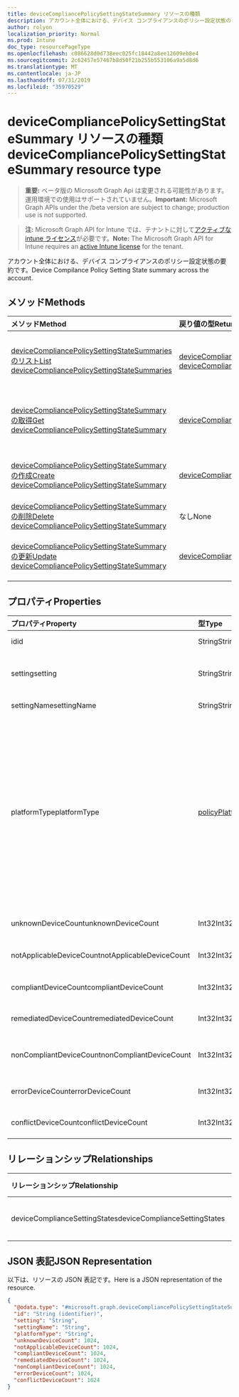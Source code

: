```yaml
---
title: deviceCompliancePolicySettingStateSummary リソースの種類
description: アカウント全体における、デバイス コンプライアンスのポリシー設定状態の要約です。
author: rolyon
localization_priority: Normal
ms.prod: Intune
doc_type: resourcePageType
ms.openlocfilehash: c086628d0d738eec025fc18442a8ee12609eb8e4
ms.sourcegitcommit: 2c62457e57467b8d50f21b255b553106a9a5d8d6
ms.translationtype: MT
ms.contentlocale: ja-JP
ms.lasthandoff: 07/31/2019
ms.locfileid: "35970529"
---
```

# <a name="devicecompliancepolicysettingstatesummary-resource-type"></a><span data-ttu-id="fa8e3-103">deviceCompliancePolicySettingStateSummary リソースの種類</span><span class="sxs-lookup"><span data-stu-id="fa8e3-103">deviceCompliancePolicySettingStateSummary resource type</span></span>

> <span data-ttu-id="fa8e3-104">**重要:** ベータ版の Microsoft Graph Api は変更される可能性があります。運用環境での使用はサポートされていません。</span><span class="sxs-lookup"><span data-stu-id="fa8e3-104">**Important:** Microsoft Graph APIs under the /beta version are subject to change; production use is not supported.</span></span>

> <span data-ttu-id="fa8e3-105">**注:** Microsoft Graph API for Intune では、テナントに対して[アクティブな intune ライセンス](https://go.microsoft.com/fwlink/?linkid=839381)が必要です。</span><span class="sxs-lookup"><span data-stu-id="fa8e3-105">**Note:** The Microsoft Graph API for Intune requires an [active Intune license](https://go.microsoft.com/fwlink/?linkid=839381) for the tenant.</span></span>

<span data-ttu-id="fa8e3-106">アカウント全体における、デバイス コンプライアンスのポリシー設定状態の要約です。</span><span class="sxs-lookup"><span data-stu-id="fa8e3-106">Device Compilance Policy Setting State summary across the account.</span></span>

## <a name="methods"></a><span data-ttu-id="fa8e3-107">メソッド</span><span class="sxs-lookup"><span data-stu-id="fa8e3-107">Methods</span></span>
|<span data-ttu-id="fa8e3-108">メソッド</span><span class="sxs-lookup"><span data-stu-id="fa8e3-108">Method</span></span>|<span data-ttu-id="fa8e3-109">戻り値の型</span><span class="sxs-lookup"><span data-stu-id="fa8e3-109">Return Type</span></span>|<span data-ttu-id="fa8e3-110">説明</span><span class="sxs-lookup"><span data-stu-id="fa8e3-110">Description</span></span>|
|:---|:---|:---|
|[<span data-ttu-id="fa8e3-111">deviceCompliancePolicySettingStateSummaries のリスト</span><span class="sxs-lookup"><span data-stu-id="fa8e3-111">List deviceCompliancePolicySettingStateSummaries</span></span>](../api/intune-deviceconfig-devicecompliancepolicysettingstatesummary-list.md)|<span data-ttu-id="fa8e3-112">[deviceCompliancePolicySettingStateSummary](../resources/intune-deviceconfig-devicecompliancepolicysettingstatesummary.md) コレクション</span><span class="sxs-lookup"><span data-stu-id="fa8e3-112">[deviceCompliancePolicySettingStateSummary](../resources/intune-deviceconfig-devicecompliancepolicysettingstatesummary.md) collection</span></span>|<span data-ttu-id="fa8e3-113">[deviceCompliancePolicySettingStateSummary](../resources/intune-deviceconfig-devicecompliancepolicysettingstatesummary.md) オブジェクトのプロパティとリレーションシップをリストします。</span><span class="sxs-lookup"><span data-stu-id="fa8e3-113">List properties and relationships of the [deviceCompliancePolicySettingStateSummary](../resources/intune-deviceconfig-devicecompliancepolicysettingstatesummary.md) objects.</span></span>|
|[<span data-ttu-id="fa8e3-114">deviceCompliancePolicySettingStateSummary の取得</span><span class="sxs-lookup"><span data-stu-id="fa8e3-114">Get deviceCompliancePolicySettingStateSummary</span></span>](../api/intune-deviceconfig-devicecompliancepolicysettingstatesummary-get.md)|[<span data-ttu-id="fa8e3-115">deviceCompliancePolicySettingStateSummary</span><span class="sxs-lookup"><span data-stu-id="fa8e3-115">deviceCompliancePolicySettingStateSummary</span></span>](../resources/intune-deviceconfig-devicecompliancepolicysettingstatesummary.md)|<span data-ttu-id="fa8e3-116">[deviceCompliancePolicySettingStateSummary](../resources/intune-deviceconfig-devicecompliancepolicysettingstatesummary.md) オブジェクトのプロパティとリレーションシップを読み取ります。</span><span class="sxs-lookup"><span data-stu-id="fa8e3-116">Read properties and relationships of the [deviceCompliancePolicySettingStateSummary](../resources/intune-deviceconfig-devicecompliancepolicysettingstatesummary.md) object.</span></span>|
|[<span data-ttu-id="fa8e3-117">deviceCompliancePolicySettingStateSummary の作成</span><span class="sxs-lookup"><span data-stu-id="fa8e3-117">Create deviceCompliancePolicySettingStateSummary</span></span>](../api/intune-deviceconfig-devicecompliancepolicysettingstatesummary-create.md)|[<span data-ttu-id="fa8e3-118">deviceCompliancePolicySettingStateSummary</span><span class="sxs-lookup"><span data-stu-id="fa8e3-118">deviceCompliancePolicySettingStateSummary</span></span>](../resources/intune-deviceconfig-devicecompliancepolicysettingstatesummary.md)|<span data-ttu-id="fa8e3-119">新しい [deviceCompliancePolicySettingStateSummary](../resources/intune-deviceconfig-devicecompliancepolicysettingstatesummary.md) オブジェクトを作成します。</span><span class="sxs-lookup"><span data-stu-id="fa8e3-119">Create a new [deviceCompliancePolicySettingStateSummary](../resources/intune-deviceconfig-devicecompliancepolicysettingstatesummary.md) object.</span></span>|
|[<span data-ttu-id="fa8e3-120">deviceCompliancePolicySettingStateSummary の削除</span><span class="sxs-lookup"><span data-stu-id="fa8e3-120">Delete deviceCompliancePolicySettingStateSummary</span></span>](../api/intune-deviceconfig-devicecompliancepolicysettingstatesummary-delete.md)|<span data-ttu-id="fa8e3-121">なし</span><span class="sxs-lookup"><span data-stu-id="fa8e3-121">None</span></span>|<span data-ttu-id="fa8e3-122">[deviceCompliancePolicySettingStateSummary](../resources/intune-deviceconfig-devicecompliancepolicysettingstatesummary.md) を削除します。</span><span class="sxs-lookup"><span data-stu-id="fa8e3-122">Deletes a [deviceCompliancePolicySettingStateSummary](../resources/intune-deviceconfig-devicecompliancepolicysettingstatesummary.md).</span></span>|
|[<span data-ttu-id="fa8e3-123">deviceCompliancePolicySettingStateSummary の更新</span><span class="sxs-lookup"><span data-stu-id="fa8e3-123">Update deviceCompliancePolicySettingStateSummary</span></span>](../api/intune-deviceconfig-devicecompliancepolicysettingstatesummary-update.md)|[<span data-ttu-id="fa8e3-124">deviceCompliancePolicySettingStateSummary</span><span class="sxs-lookup"><span data-stu-id="fa8e3-124">deviceCompliancePolicySettingStateSummary</span></span>](../resources/intune-deviceconfig-devicecompliancepolicysettingstatesummary.md)|<span data-ttu-id="fa8e3-125">[deviceCompliancePolicySettingStateSummary](../resources/intune-deviceconfig-devicecompliancepolicysettingstatesummary.md) オブジェクトのプロパティを更新します。</span><span class="sxs-lookup"><span data-stu-id="fa8e3-125">Update the properties of a [deviceCompliancePolicySettingStateSummary](../resources/intune-deviceconfig-devicecompliancepolicysettingstatesummary.md) object.</span></span>|

## <a name="properties"></a><span data-ttu-id="fa8e3-126">プロパティ</span><span class="sxs-lookup"><span data-stu-id="fa8e3-126">Properties</span></span>
|<span data-ttu-id="fa8e3-127">プロパティ</span><span class="sxs-lookup"><span data-stu-id="fa8e3-127">Property</span></span>|<span data-ttu-id="fa8e3-128">型</span><span class="sxs-lookup"><span data-stu-id="fa8e3-128">Type</span></span>|<span data-ttu-id="fa8e3-129">説明</span><span class="sxs-lookup"><span data-stu-id="fa8e3-129">Description</span></span>|
|:---|:---|:---|
|<span data-ttu-id="fa8e3-130">id</span><span class="sxs-lookup"><span data-stu-id="fa8e3-130">id</span></span>|<span data-ttu-id="fa8e3-131">String</span><span class="sxs-lookup"><span data-stu-id="fa8e3-131">String</span></span>|<span data-ttu-id="fa8e3-132">エンティティのキー。</span><span class="sxs-lookup"><span data-stu-id="fa8e3-132">Key of the entity.</span></span>|
|<span data-ttu-id="fa8e3-133">setting</span><span class="sxs-lookup"><span data-stu-id="fa8e3-133">setting</span></span>|<span data-ttu-id="fa8e3-134">String</span><span class="sxs-lookup"><span data-stu-id="fa8e3-134">String</span></span>|<span data-ttu-id="fa8e3-135">設定のクラス名とプロパティ名。</span><span class="sxs-lookup"><span data-stu-id="fa8e3-135">The setting class name and property name.</span></span>|
|<span data-ttu-id="fa8e3-136">settingName</span><span class="sxs-lookup"><span data-stu-id="fa8e3-136">settingName</span></span>|<span data-ttu-id="fa8e3-137">String</span><span class="sxs-lookup"><span data-stu-id="fa8e3-137">String</span></span>|<span data-ttu-id="fa8e3-138">設定の名前。</span><span class="sxs-lookup"><span data-stu-id="fa8e3-138">Name of the setting.</span></span>|
|<span data-ttu-id="fa8e3-139">platformType</span><span class="sxs-lookup"><span data-stu-id="fa8e3-139">platformType</span></span>|[<span data-ttu-id="fa8e3-140">policyPlatformType</span><span class="sxs-lookup"><span data-stu-id="fa8e3-140">policyPlatformType</span></span>](../resources/intune-deviceconfig-policyplatformtype.md)|<span data-ttu-id="fa8e3-141">プラットフォームを設定します。</span><span class="sxs-lookup"><span data-stu-id="fa8e3-141">Setting platform.</span></span> <span data-ttu-id="fa8e3-142">可能な値は、`android`、`androidForWork`、`iOS`、`macOS`、`windowsPhone81`、`windows81AndLater`、`windows10AndLater`、`androidWorkProfile`、`all` です。</span><span class="sxs-lookup"><span data-stu-id="fa8e3-142">Possible values are: `android`, `androidForWork`, `iOS`, `macOS`, `windowsPhone81`, `windows81AndLater`, `windows10AndLater`, `androidWorkProfile`, `all`.</span></span>|
|<span data-ttu-id="fa8e3-143">unknownDeviceCount</span><span class="sxs-lookup"><span data-stu-id="fa8e3-143">unknownDeviceCount</span></span>|<span data-ttu-id="fa8e3-144">Int32</span><span class="sxs-lookup"><span data-stu-id="fa8e3-144">Int32</span></span>|<span data-ttu-id="fa8e3-145">不明なデバイスの数</span><span class="sxs-lookup"><span data-stu-id="fa8e3-145">Number of unknown devices</span></span>|
|<span data-ttu-id="fa8e3-146">notApplicableDeviceCount</span><span class="sxs-lookup"><span data-stu-id="fa8e3-146">notApplicableDeviceCount</span></span>|<span data-ttu-id="fa8e3-147">Int32</span><span class="sxs-lookup"><span data-stu-id="fa8e3-147">Int32</span></span>|<span data-ttu-id="fa8e3-148">該当しないデバイスの数</span><span class="sxs-lookup"><span data-stu-id="fa8e3-148">Number of not applicable devices</span></span>|
|<span data-ttu-id="fa8e3-149">compliantDeviceCount</span><span class="sxs-lookup"><span data-stu-id="fa8e3-149">compliantDeviceCount</span></span>|<span data-ttu-id="fa8e3-150">Int32</span><span class="sxs-lookup"><span data-stu-id="fa8e3-150">Int32</span></span>|<span data-ttu-id="fa8e3-151">準拠デバイスの数</span><span class="sxs-lookup"><span data-stu-id="fa8e3-151">Number of compliant devices</span></span>|
|<span data-ttu-id="fa8e3-152">remediatedDeviceCount</span><span class="sxs-lookup"><span data-stu-id="fa8e3-152">remediatedDeviceCount</span></span>|<span data-ttu-id="fa8e3-153">Int32</span><span class="sxs-lookup"><span data-stu-id="fa8e3-153">Int32</span></span>|<span data-ttu-id="fa8e3-154">修復済みデバイスの数</span><span class="sxs-lookup"><span data-stu-id="fa8e3-154">Number of remediated devices</span></span>|
|<span data-ttu-id="fa8e3-155">nonCompliantDeviceCount</span><span class="sxs-lookup"><span data-stu-id="fa8e3-155">nonCompliantDeviceCount</span></span>|<span data-ttu-id="fa8e3-156">Int32</span><span class="sxs-lookup"><span data-stu-id="fa8e3-156">Int32</span></span>|<span data-ttu-id="fa8e3-157">準拠していないデバイスの数</span><span class="sxs-lookup"><span data-stu-id="fa8e3-157">Number of NonCompliant devices</span></span>|
|<span data-ttu-id="fa8e3-158">errorDeviceCount</span><span class="sxs-lookup"><span data-stu-id="fa8e3-158">errorDeviceCount</span></span>|<span data-ttu-id="fa8e3-159">Int32</span><span class="sxs-lookup"><span data-stu-id="fa8e3-159">Int32</span></span>|<span data-ttu-id="fa8e3-160">エラー デバイスの数</span><span class="sxs-lookup"><span data-stu-id="fa8e3-160">Number of error devices</span></span>|
|<span data-ttu-id="fa8e3-161">conflictDeviceCount</span><span class="sxs-lookup"><span data-stu-id="fa8e3-161">conflictDeviceCount</span></span>|<span data-ttu-id="fa8e3-162">Int32</span><span class="sxs-lookup"><span data-stu-id="fa8e3-162">Int32</span></span>|<span data-ttu-id="fa8e3-163">競合デバイスの数</span><span class="sxs-lookup"><span data-stu-id="fa8e3-163">Number of conflict devices</span></span>|

## <a name="relationships"></a><span data-ttu-id="fa8e3-164">リレーションシップ</span><span class="sxs-lookup"><span data-stu-id="fa8e3-164">Relationships</span></span>
|<span data-ttu-id="fa8e3-165">リレーションシップ</span><span class="sxs-lookup"><span data-stu-id="fa8e3-165">Relationship</span></span>|<span data-ttu-id="fa8e3-166">型</span><span class="sxs-lookup"><span data-stu-id="fa8e3-166">Type</span></span>|<span data-ttu-id="fa8e3-167">説明</span><span class="sxs-lookup"><span data-stu-id="fa8e3-167">Description</span></span>|
|:---|:---|:---|
|<span data-ttu-id="fa8e3-168">deviceComplianceSettingStates</span><span class="sxs-lookup"><span data-stu-id="fa8e3-168">deviceComplianceSettingStates</span></span>|<span data-ttu-id="fa8e3-169">[deviceComplianceSettingState](../resources/intune-deviceconfig-devicecompliancesettingstate.md) コレクション</span><span class="sxs-lookup"><span data-stu-id="fa8e3-169">[deviceComplianceSettingState](../resources/intune-deviceconfig-devicecompliancesettingstate.md) collection</span></span>|<span data-ttu-id="fa8e3-170">まだ文書化されていません</span><span class="sxs-lookup"><span data-stu-id="fa8e3-170">Not yet documented</span></span>|

## <a name="json-representation"></a><span data-ttu-id="fa8e3-171">JSON 表記</span><span class="sxs-lookup"><span data-stu-id="fa8e3-171">JSON Representation</span></span>
<span data-ttu-id="fa8e3-172">以下は、リソースの JSON 表記です。</span><span class="sxs-lookup"><span data-stu-id="fa8e3-172">Here is a JSON representation of the resource.</span></span>
<!-- {
  "blockType": "resource",
  "keyProperty": "id",
  "@odata.type": "microsoft.graph.deviceCompliancePolicySettingStateSummary"
}
-->
``` json
{
  "@odata.type": "#microsoft.graph.deviceCompliancePolicySettingStateSummary",
  "id": "String (identifier)",
  "setting": "String",
  "settingName": "String",
  "platformType": "String",
  "unknownDeviceCount": 1024,
  "notApplicableDeviceCount": 1024,
  "compliantDeviceCount": 1024,
  "remediatedDeviceCount": 1024,
  "nonCompliantDeviceCount": 1024,
  "errorDeviceCount": 1024,
  "conflictDeviceCount": 1024
}
```





